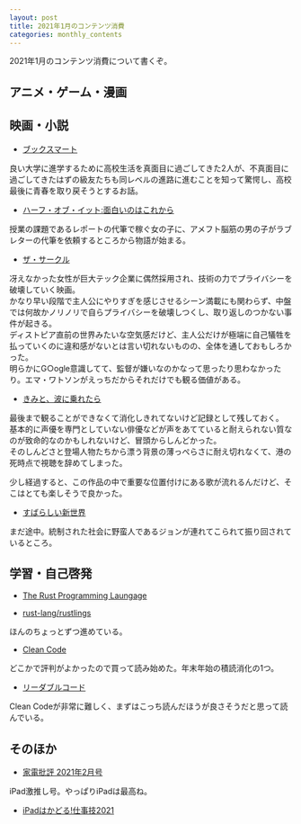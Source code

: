 ```yaml
---
layout: post
title: 2021年1月のコンテンツ消費
categories: monthly_contents
---
```


2021年1月のコンテンツ消費について書くぞ。

## アニメ・ゲーム・漫画


## 映画・小説

- [ブックスマート](https://www.netflix.com/title/81061054?s=i&trkid=250311567)

良い大学に進学するために高校生活を真面目に過ごしてきた2人が、不真面目に過ごしてきたはずの級友たちも同レベルの進路に進むことを知って驚愕し、高校最後に青春を取り戻そうとするお話。  

- [ハーフ・オブ・イット:面白いのはこれから](https://www.netflix.com/title/81005150?s=i&trkid=251153979)

授業の課題であるレポートの代筆で稼ぐ女の子に、アメフト脳筋の男の子がラブレターの代筆を依頼するところから物語が始まる。

- [ザ・サークル](https://www.netflix.com/watch/80098473)

冴えなかった女性が巨大テック企業に偶然採用され、技術の力でプライバシーを破壊していく映画。  
かなり早い段階で主人公にやりすぎを感じさせるシーン満載にも関わらず、中盤では何故かノリノリで自らプライバシーを破壊しつくし、取り返しのつかない事件が起きる。  
ディストピア直前の世界みたいな空気感だけど、主人公だけが極端に自己犠牲を払っていくのに違和感がないとは言い切れないものの、全体を通しておもしろかった。  
明らかにG○ogle意識してて、監督が嫌いなのかなって思ったり思わなかったり。エマ・ワトソンがえっちだからそれだけでも観る価値がある。

- [きみと、波に乗れたら](https://amzn.to/385709i)

最後まで観ることができなくて消化しきれてないけど記録として残しておく。  
基本的に声優を専門としていない俳優などが声をあてていると耐えられない質なのが致命的なのかもしれないけど、冒頭からしんどかった。  
そのしんどさと登場人物たちから漂う背景の薄っぺらさに耐え切れなくて、港の死時点で視聴を辞めてしまった。

少し経過すると、この作品の中で重要な位置付けにある歌が流れるんだけど、そこはとても楽しそうで良かった。


- [すばらしい新世界](https://amzn.to/3lavsJu)

まだ途中。統制された社会に野蛮人であるジョンが連れてこられて振り回されているところ。


## 学習・自己啓発
- [The Rust Programming Laungage](https://doc.rust-jp.rs/book-ja/title-page.html)

- [rust-lang/rustlings](https://github.com/rust-lang/rustlings)

ほんのちょっとずつ進めている。

- [Clean Code](https://amzn.to/3ryiw4x)

どこかで評判がよかったので買って読み始めた。年末年始の積読消化の1つ。

- [リーダブルコード](https://amzn.to/38qPyvO)

Clean Codeが非常に難しく、まずはこっち読んだほうが良さそうだと思って読んでいる。


## そのほか

- [家電批評 2021年2月号](https://amzn.to/3bzOHLn)

iPad激推し号。やっぱりiPadは最高ね。

- [iPadはかどる!仕事技2021](https://amzn.to/356S8oF)
